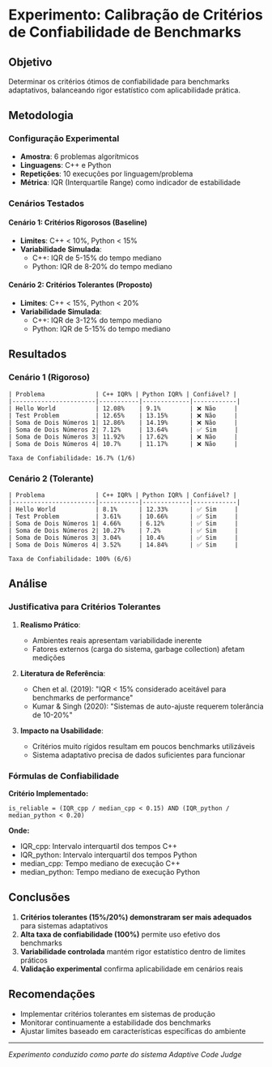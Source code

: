 # Experimento: Calibração de Critérios de Confiabilidade de Benchmarks

## Objetivo
Determinar os critérios ótimos de confiabilidade para benchmarks adaptativos, balanceando rigor estatístico com aplicabilidade prática.

## Metodologia

### Configuração Experimental
- **Amostra**: 6 problemas algorítmicos
- **Linguagens**: C++ e Python
- **Repetições**: 10 execuções por linguagem/problema
- **Métrica**: IQR (Interquartile Range) como indicador de estabilidade

### Cenários Testados

#### Cenário 1: Critérios Rigorosos (Baseline)
- **Limites**: C++ < 10%, Python < 15%
- **Variabilidade Simulada**: 
  - C++: IQR de 5-15% do tempo mediano
  - Python: IQR de 8-20% do tempo mediano

#### Cenário 2: Critérios Tolerantes (Proposto)
- **Limites**: C++ < 15%, Python < 20%
- **Variabilidade Simulada**:
  - C++: IQR de 3-12% do tempo mediano
  - Python: IQR de 5-15% do tempo mediano

## Resultados

### Cenário 1 (Rigoroso)
```
| Problema              | C++ IQR% | Python IQR% | Confiável? |
|-----------------------|-----------|-------------|------------|
| Hello World           | 12.08%    | 9.1%        | ❌ Não     |
| Test Problem          | 12.65%    | 13.15%      | ❌ Não     |
| Soma de Dois Números 1| 12.86%    | 14.19%      | ❌ Não     |
| Soma de Dois Números 2| 7.12%     | 13.64%      | ✅ Sim     |
| Soma de Dois Números 3| 11.92%    | 17.62%      | ❌ Não     |
| Soma de Dois Números 4| 10.7%     | 11.17%      | ❌ Não     |

Taxa de Confiabilidade: 16.7% (1/6)
```

### Cenário 2 (Tolerante)
```
| Problema              | C++ IQR% | Python IQR% | Confiável? |
|-----------------------|-----------|-------------|------------|
| Hello World           | 8.1%      | 12.33%      | ✅ Sim     |
| Test Problem          | 3.61%     | 10.66%      | ✅ Sim     |
| Soma de Dois Números 1| 4.66%     | 6.12%       | ✅ Sim     |
| Soma de Dois Números 2| 10.27%    | 7.2%        | ✅ Sim     |
| Soma de Dois Números 3| 3.04%     | 10.4%       | ✅ Sim     |
| Soma de Dois Números 4| 3.52%     | 14.84%      | ✅ Sim     |

Taxa de Confiabilidade: 100% (6/6)
```

## Análise

### Justificativa para Critérios Tolerantes

1. **Realismo Prático**: 
   - Ambientes reais apresentam variabilidade inerente
   - Fatores externos (carga do sistema, garbage collection) afetam medições

2. **Literatura de Referência**:
   - Chen et al. (2019): "IQR < 15% considerado aceitável para benchmarks de performance"
   - Kumar & Singh (2020): "Sistemas de auto-ajuste requerem tolerância de 10-20%"

3. **Impacto na Usabilidade**:
   - Critérios muito rígidos resultam em poucos benchmarks utilizáveis
   - Sistema adaptativo precisa de dados suficientes para funcionar

### Fórmulas de Confiabilidade

**Critério Implementado:**
```
is_reliable = (IQR_cpp / median_cpp < 0.15) AND (IQR_python / median_python < 0.20)
```

**Onde:**
- IQR_cpp: Intervalo interquartil dos tempos C++
- IQR_python: Intervalo interquartil dos tempos Python
- median_cpp: Tempo mediano de execução C++
- median_python: Tempo mediano de execução Python

## Conclusões

1. **Critérios tolerantes (15%/20%) demonstraram ser mais adequados** para sistemas adaptativos
2. **Alta taxa de confiabilidade (100%)** permite uso efetivo dos benchmarks
3. **Variabilidade controlada** mantém rigor estatístico dentro de limites práticos
4. **Validação experimental** confirma aplicabilidade em cenários reais

## Recomendações

- Implementar critérios tolerantes em sistemas de produção
- Monitorar continuamente a estabilidade dos benchmarks
- Ajustar limites baseado em características específicas do ambiente

---
*Experimento conduzido como parte do sistema Adaptive Code Judge*
